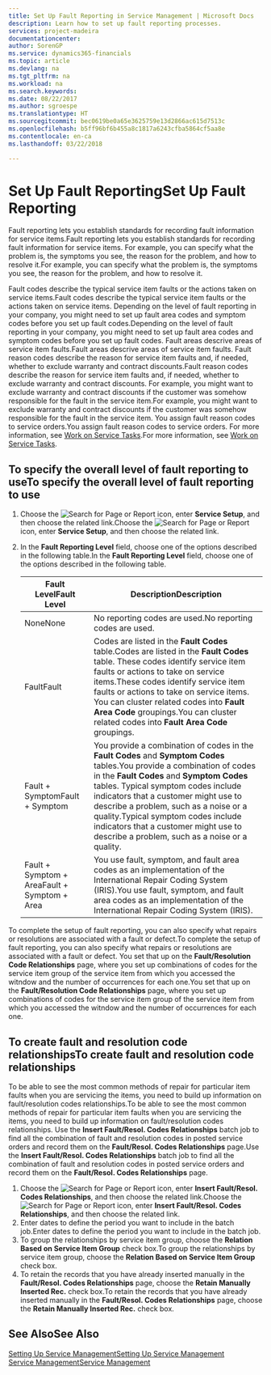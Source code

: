 ```yaml
---
title: Set Up Fault Reporting in Service Management | Microsoft Docs
description: Learn how to set up fault reporting processes.
services: project-madeira
documentationcenter: 
author: SorenGP
ms.service: dynamics365-financials
ms.topic: article
ms.devlang: na
ms.tgt_pltfrm: na
ms.workload: na
ms.search.keywords: 
ms.date: 08/22/2017
ms.author: sgroespe
ms.translationtype: HT
ms.sourcegitcommit: bec0619be0a65e3625759e13d2866ac615d7513c
ms.openlocfilehash: b5ff96bf6b455a8c1817a6243cfba5864cf5aa8e
ms.contentlocale: en-ca
ms.lasthandoff: 03/22/2018

---
```


# <a name="set-up-fault-reporting"></a><span data-ttu-id="edddd-103">Set Up Fault Reporting</span><span class="sxs-lookup"><span data-stu-id="edddd-103">Set Up Fault Reporting</span></span>
<span data-ttu-id="edddd-104">Fault reporting lets you establish standards for recording fault information for service items.</span><span class="sxs-lookup"><span data-stu-id="edddd-104">Fault reporting lets you establish standards for recording fault information for service items.</span></span> <span data-ttu-id="edddd-105">For example, you can specify what the problem is, the symptoms you see, the reason for the problem, and how to resolve it.</span><span class="sxs-lookup"><span data-stu-id="edddd-105">For example, you can specify what the problem is, the symptoms you see, the reason for the problem, and how to resolve it.</span></span>  

<span data-ttu-id="edddd-106">Fault codes describe the typical service item faults or the actions taken on service items.</span><span class="sxs-lookup"><span data-stu-id="edddd-106">Fault codes describe the typical service item faults or the actions taken on service items.</span></span> <span data-ttu-id="edddd-107">Depending on the level of fault reporting in your company, you might need to set up fault area codes and symptom codes before you set up fault codes.</span><span class="sxs-lookup"><span data-stu-id="edddd-107">Depending on the level of fault reporting in your company, you might need to set up fault area codes and symptom codes before you set up fault codes.</span></span> <span data-ttu-id="edddd-108">Fault areas descrive areas of service item faults.</span><span class="sxs-lookup"><span data-stu-id="edddd-108">Fault areas descrive areas of service item faults.</span></span> <span data-ttu-id="edddd-109">Fault reason codes describe the reason for service item faults and, if needed, whether to exclude warranty and contract discounts.</span><span class="sxs-lookup"><span data-stu-id="edddd-109">Fault reason codes describe the reason for service item faults and, if needed, whether to exclude warranty and contract discounts.</span></span> <span data-ttu-id="edddd-110">For example, you might want to exclude warranty and contract discounts if the customer was somehow responsible for the fault in the service item.</span><span class="sxs-lookup"><span data-stu-id="edddd-110">For example, you might want to exclude warranty and contract discounts if the customer was somehow responsible for the fault in the service item.</span></span> <span data-ttu-id="edddd-111">You assign fault reason codes to service orders.</span><span class="sxs-lookup"><span data-stu-id="edddd-111">You assign fault reason codes to service orders.</span></span> <span data-ttu-id="edddd-112">For more information, see [Work on Service Tasks](service-how-to-work-on-service-tasks.md).</span><span class="sxs-lookup"><span data-stu-id="edddd-112">For more information, see [Work on Service Tasks](service-how-to-work-on-service-tasks.md).</span></span>  

## <a name="to-specify-the-overall-level-of-fault-reporting-to-use"></a><span data-ttu-id="edddd-113">To specify the overall level of fault reporting to use</span><span class="sxs-lookup"><span data-stu-id="edddd-113">To specify the overall level of fault reporting to use</span></span>
1. <span data-ttu-id="edddd-114">Choose the ![Search for Page or Report](media/ui-search/search_small.png "Search for Page or Report icon") icon, enter **Service Setup**, and then choose the related link.</span><span class="sxs-lookup"><span data-stu-id="edddd-114">Choose the ![Search for Page or Report](media/ui-search/search_small.png "Search for Page or Report icon") icon, enter **Service Setup**, and then choose the related link.</span></span> 
2. <span data-ttu-id="edddd-115">In the **Fault Reporting Level** field, choose one of the options described in the following table.</span><span class="sxs-lookup"><span data-stu-id="edddd-115">In the **Fault Reporting Level** field, choose one of the options described in the following table.</span></span>  
  
    |<span data-ttu-id="edddd-116">**Fault Level**</span><span class="sxs-lookup"><span data-stu-id="edddd-116">**Fault Level**</span></span>|<span data-ttu-id="edddd-117">**Description**</span><span class="sxs-lookup"><span data-stu-id="edddd-117">**Description**</span></span>|  
    |------------|-------------|  
    |<span data-ttu-id="edddd-118">None</span><span class="sxs-lookup"><span data-stu-id="edddd-118">None</span></span> | <span data-ttu-id="edddd-119">No reporting codes are used.</span><span class="sxs-lookup"><span data-stu-id="edddd-119">No reporting codes are used.</span></span>|  
    |<span data-ttu-id="edddd-120">Fault</span><span class="sxs-lookup"><span data-stu-id="edddd-120">Fault</span></span> | <span data-ttu-id="edddd-121">Codes are listed in the **Fault Codes** table.</span><span class="sxs-lookup"><span data-stu-id="edddd-121">Codes are listed in the **Fault Codes** table.</span></span> <span data-ttu-id="edddd-122">These codes identify service item faults or actions to take on service items.</span><span class="sxs-lookup"><span data-stu-id="edddd-122">These codes identify service item faults or actions to take on service items.</span></span> <span data-ttu-id="edddd-123">You can cluster related codes into **Fault Area Code** groupings.</span><span class="sxs-lookup"><span data-stu-id="edddd-123">You can cluster related codes into **Fault Area Code** groupings.</span></span>|  
    |<span data-ttu-id="edddd-124">Fault + Symptom</span><span class="sxs-lookup"><span data-stu-id="edddd-124">Fault + Symptom</span></span> | <span data-ttu-id="edddd-125">You provide a combination of codes in the **Fault Codes** and **Symptom Codes** tables.</span><span class="sxs-lookup"><span data-stu-id="edddd-125">You provide a combination of codes in the **Fault Codes** and **Symptom Codes** tables.</span></span> <span data-ttu-id="edddd-126">Typical symptom codes include indicators that a customer might use to describe a problem, such as a noise or a quality.</span><span class="sxs-lookup"><span data-stu-id="edddd-126">Typical symptom codes include indicators that a customer might use to describe a problem, such as a noise or a quality.</span></span>|  
    |<span data-ttu-id="edddd-127">Fault + Symptom + Area</span><span class="sxs-lookup"><span data-stu-id="edddd-127">Fault + Symptom + Area</span></span> | <span data-ttu-id="edddd-128">You use fault, symptom, and fault area codes as an implementation of the International Repair Coding System (IRIS).</span><span class="sxs-lookup"><span data-stu-id="edddd-128">You use fault, symptom, and fault area codes as an implementation of the International Repair Coding System (IRIS).</span></span>|  
  
<span data-ttu-id="edddd-129">To complete the setup of fault reporting, you can also specify what repairs or resolutions are associated with a fault or defect.</span><span class="sxs-lookup"><span data-stu-id="edddd-129">To complete the setup of fault reporting, you can also specify what repairs or resolutions are associated with a fault or defect.</span></span> <span data-ttu-id="edddd-130">You set that up on the **Fault/Resolution Code Relationships** page, where you set up combinations of codes for the service item group of the service item from which you accessed the witndow and the number of occurrences for each one.</span><span class="sxs-lookup"><span data-stu-id="edddd-130">You set that up on the **Fault/Resolution Code Relationships** page, where you set up combinations of codes for the service item group of the service item from which you accessed the witndow and the number of occurrences for each one.</span></span>

## <a name="to-create-fault-and-resolution-code-relationships"></a><span data-ttu-id="edddd-131">To create fault and resolution code relationships</span><span class="sxs-lookup"><span data-stu-id="edddd-131">To create fault and resolution code relationships</span></span>
<!--this needs to go in a working with topic-->
<span data-ttu-id="edddd-132">To be able to see the most common methods of repair for particular item faults when you are servicing the items, you need to build up information on fault/resolution codes relationships.</span><span class="sxs-lookup"><span data-stu-id="edddd-132">To be able to see the most common methods of repair for particular item faults when you are servicing the items, you need to build up information on fault/resolution codes relationships.</span></span> <span data-ttu-id="edddd-133">Use the **Insert Fault/Resol. Codes Relationships** batch job to find all the combination of fault and resolution codes in posted service orders and record them on the **Fault/Resol. Codes Relationships** page.</span><span class="sxs-lookup"><span data-stu-id="edddd-133">Use the **Insert Fault/Resol. Codes Relationships** batch job to find all the combination of fault and resolution codes in posted service orders and record them on the **Fault/Resol. Codes Relationships** page.</span></span> 
  
1. <span data-ttu-id="edddd-134">Choose the ![Search for Page or Report](media/ui-search/search_small.png "Search for Page or Report icon") icon, enter **Insert Fault/Resol. Codes Relationships**, and then choose the related link.</span><span class="sxs-lookup"><span data-stu-id="edddd-134">Choose the ![Search for Page or Report](media/ui-search/search_small.png "Search for Page or Report icon") icon, enter **Insert Fault/Resol. Codes Relationships**, and then choose the related link.</span></span>  
2. <span data-ttu-id="edddd-135">Enter dates to define the period you want to include in the batch job.</span><span class="sxs-lookup"><span data-stu-id="edddd-135">Enter dates to define the period you want to include in the batch job.</span></span>  
3. <span data-ttu-id="edddd-136">To group the relationships by service item group, choose the **Relation Based on Service Item Group** check box.</span><span class="sxs-lookup"><span data-stu-id="edddd-136">To group the relationships by service item group, choose the **Relation Based on Service Item Group** check box.</span></span>  
4. <span data-ttu-id="edddd-137">To retain the records that you have already inserted manually in the **Fault/Resol. Codes Relationships** page, choose the **Retain Manually Inserted Rec.** check box.</span><span class="sxs-lookup"><span data-stu-id="edddd-137">To retain the records that you have already inserted manually in the **Fault/Resol. Codes Relationships** page, choose the **Retain Manually Inserted Rec.** check box.</span></span>  

## <a name="see-also"></a><span data-ttu-id="edddd-138">See Also</span><span class="sxs-lookup"><span data-stu-id="edddd-138">See Also</span></span>
[<span data-ttu-id="edddd-139">Setting Up Service Management</span><span class="sxs-lookup"><span data-stu-id="edddd-139">Setting Up Service Management</span></span>](service-setup-service.md)  
[<span data-ttu-id="edddd-140">Service Management</span><span class="sxs-lookup"><span data-stu-id="edddd-140">Service Management</span></span>](service-service.md)  

